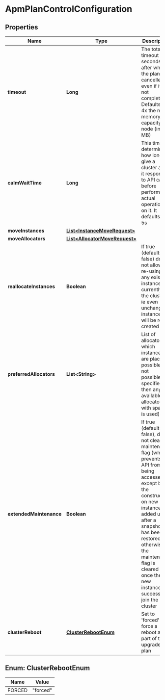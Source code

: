 # ApmPlanControlConfiguration

## Properties
Name | Type | Description | Notes
------------ | ------------- | ------------- | -------------
**timeout** | **Long** | The total timeout in seconds after which the plan is cancelled even if it is not complete. Defaults to 4x the max memory capacity per node (in MB) |  [optional]
**calmWaitTime** | **Long** | This timeout determines how long to give a cluster after it responds to API calls before performing actual operations on it. It defaults to 5s |  [optional]
**moveInstances** | [**List&lt;InstanceMoveRequest&gt;**](InstanceMoveRequest.md) |  |  [optional]
**moveAllocators** | [**List&lt;AllocatorMoveRequest&gt;**](AllocatorMoveRequest.md) |  |  [optional]
**reallocateInstances** | **Boolean** | If true (default: false) does not allow re-using any existing instances currently in the cluster, ie even unchanged instances will be re-created |  [optional]
**preferredAllocators** | **List&lt;String&gt;** | List of allocators on which instances are placed if possible (if not possible/not specified then any available allocator with space is used) |  [optional]
**extendedMaintenance** | **Boolean** | If true (default false), does not clear the maintenance flag (which prevents its API from being accessed except by the constructor) on new instances added until after a snapshot has been restored, otherwise, the maintenance flag is cleared once the new instances successfully join the new cluster |  [optional]
**clusterReboot** | [**ClusterRebootEnum**](#ClusterRebootEnum) | Set to &#x27;forced&#x27; to force a reboot as part of the upgrade plan |  [optional]

<a name="ClusterRebootEnum"></a>
## Enum: ClusterRebootEnum
Name | Value
---- | -----
FORCED | &quot;forced&quot;
